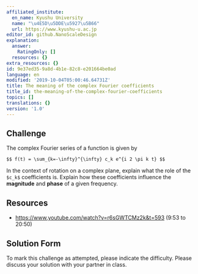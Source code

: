 ```yaml
---
affiliated_institute:
  en_name: Kyushu University
  name: "\u4E5D\u5DDE\u5927\u5B66"
  url: https://www.kyushu-u.ac.jp
editor_id: github.NanoScaleDesign
explanation:
  answer:
    RatingOnly: []
  resources: {}
extra_resources: {}
id: 9e37ed35-9a8d-4b1e-82c8-e201664be0ad
language: en
modified: '2019-10-04T05:00:46.64731Z'
title: The meaning of the complex Fourier coefficients
title_id: the-meaning-of-the-complex-fourier-coefficients
topics: []
translations: {}
version: '1.0'
---
```


## Challenge
The complex Fourier series of a function is given by 

`$$
    f(t) = \sum_{k=-\infty}^{\infty} c_k e^{i 2 \pi k t}
 $$`

In the context of rotation on a complex plane, explain what the role of the `$c_k$` coefficients is. Explain how these coefficients influence the **magnitude** and **phase** of a given frequency.

## Resources
- https://www.youtube.com/watch?v=r6sGWTCMz2k&t=593 (9:53 to 20:50)


## Solution Form
To mark this challenge as attempted, please indicate the difficulty.
Please discuss your solution with your partner in class.
